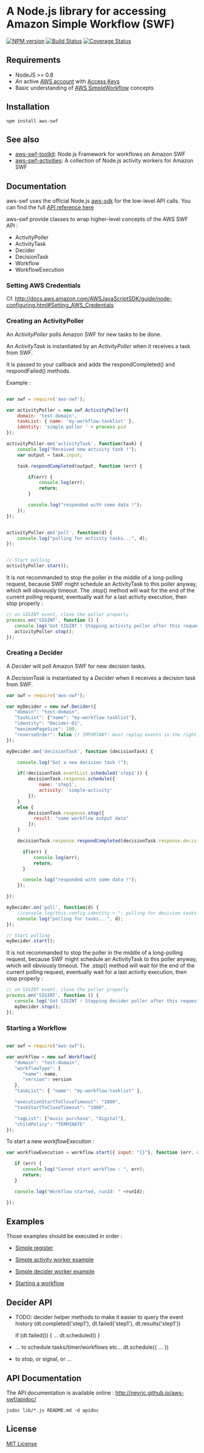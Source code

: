 # A Node.js library for accessing Amazon Simple Workflow (SWF)

[![NPM version](https://badge.fury.io/js/aws-swf.png)](http://badge.fury.io/js/aws-swf)
[![Build Status](https://travis-ci.org/neyric/aws-swf.png?branch=master)](https://travis-ci.org/neyric/aws-swf)
[![Coverage Status](https://coveralls.io/repos/neyric/aws-swf/badge.png?branch=master)](https://coveralls.io/r/neyric/aws-swf?branch=master)

## Requirements

 * NodeJS >= 0.8
 * An active [AWS account](http://aws.amazon.com/) with [Access Keys](http://docs.amazonwebservices.com/AWSSecurityCredentials/1.0/AboutAWSCredentials.html#AccessKeys)
 * Basic understanding of [AWS SimpleWorkflow](http://aws.amazon.com/en/documentation/swf/) concepts

## Installation

    npm install aws-swf


## See also

* [aws-swf-toolkit](https://github.com/neyric/aws-swf-toolkit): Node.js Framework for workflows on Amazon SWF
* [aws-swf-activities](https://github.com/neyric/aws-swf-activities): A collection of Node.js activity workers for Amazon SWF


## Documentation

aws-swf uses the official Node.js [aws-sdk](http://aws.amazon.com/documentation/sdkfornodejs/) for the low-level API calls. You can find the full [API reference here](http://docs.aws.amazon.com/AWSJavaScriptSDK/latest/frames.html)

aws-swf provide classes to wrap higher-level concepts of the AWS SWF API :

* ActivityPoller
* ActivityTask
* Decider
* DecisionTask
* Workflow
* WorkflowExecution


### Setting AWS Credentials

Cf. http://docs.aws.amazon.com/AWSJavaScriptSDK/guide/node-configuring.html#Setting_AWS_Credentials

### Creating an ActivityPoller

An *ActivityPoller* polls Amazon SWF for new tasks to be done.

An *ActivityTask* is instantiated by an *ActivityPoller* when it receives a task from SWF.

It is passed to your callback and adds the respondCompleted() and respondFailed() methods.

Example :


````javascript

var swf = require('aws-swf');

var activityPoller = new swf.ActivityPoller({
    domain: 'test-domain',
    taskList: { name: 'my-workflow-tasklist' },
    identity: 'simple poller ' + process.pid
});

activityPoller.on('activityTask', function(task) {
    console.log("Received new activity task !");
    var output = task.input;

    task.respondCompleted(output, function (err) {

        if(err) {
            console.log(err);
            return;
        }

        console.log("responded with some data !");
    });
});


activityPoller.on('poll', function(d) {
    console.log("polling for activity tasks...", d);
});


// Start polling
activityPoller.start();
````


It is not recommanded to stop the poller in the middle of a long-polling request, because SWF might schedule an ActivityTask to this poller anyway, which will obviously timeout.
The .stop() method will wait for the end of the current polling request, eventually wait for a last activity execution, then stop properly :

````javascript
// on SIGINT event, close the poller properly
process.on('SIGINT', function () {
   console.log('Got SIGINT ! Stopping activity poller after this request...please wait...');
   activityPoller.stop();
});
````


### Creating a Decider

A *Decider* will poll Amazon SWF for new decision tasks.

A *DecisionTask* is instantiated by a *Decider* when it receives a decision task from SWF.

````javascript
var swf = require('aws-swf');

var myDecider = new swf.Decider({
   "domain": "test-domain",
   "taskList": {"name": "my-workflow-tasklist"},
   "identity": "Decider-01",
   "maximumPageSize": 100,
   "reverseOrder": false // IMPORTANT: must replay events in the right order, ie. from the start
});

myDecider.on('decisionTask', function (decisionTask) {

    console.log("Got a new decision task !");

    if(!decisionTask.eventList.scheduled('step1')) {
        decisionTask.response.schedule({
            name: 'step1',
            activity: 'simple-activity'
        });
    }
    else {
        decisionTask.response.stop({
          result: "some workflow output data"
        });
    }

    decisionTask.response.respondCompleted(decisionTask.response.decisions, function(err, result) {

      if(err) {
          console.log(err);
          return;
      }

      console.log("responded with some data !");
    });

});

myDecider.on('poll', function(d) {
    //console.log(this.config.identity + ": polling for decision tasks...");
    console.log("polling for tasks...", d);
});

// Start polling
myDecider.start();
````


It is not recommanded to stop the poller in the middle of a long-polling request, because SWF might schedule an ActivityTask to this poller anyway, which will obviously timeout.
The .stop() method will wait for the end of the current polling request, eventually wait for a last activity execution, then stop properly :


````javascript
// on SIGINT event, close the poller properly
process.on('SIGINT', function () {
   console.log('Got SIGINT ! Stopping decider poller after this request...please wait...');
   myDecider.stop();
});
````



### Starting a Workflow

````javascript

var swf = require("aws-swf");

var workflow = new swf.Workflow({
   "domain": "test-domain",
   "workflowType": {
      "name": name,
      "version": version
   },
   "taskList": { "name": "my-workflow-tasklist" },

   "executionStartToCloseTimeout": "1800",
   "taskStartToCloseTimeout": "1800",

   "tagList": ["music purchase", "digital"],
   "childPolicy": "TERMINATE"
});
````

To start a new *workflowExecution* :

````javascript
var workflowExecution = workflow.start({ input: "{}"}, function (err, runId) {

   if (err) {
      console.log("Cannot start workflow : ", err);
      return;
   }

   console.log("Workflow started, runId: " +runId);

});
````


## Examples

Those examples should be executed in order :

* [Simple register](https://github.com/neyric/aws-swf/blob/master/examples/simple-register.js)

* [Simple activity worker example](https://github.com/neyric/aws-swf/blob/master/examples/simple-activity-worker.js)

* [Simple decider worker example](https://github.com/neyric/aws-swf/blob/master/examples/simple-decider-worker.js)

* [Starting a workflow](https://github.com/neyric/aws-swf/blob/master/examples/simple-start.js)


## Decider API

* TODO: decider helper methods to make it easier to query the event history (dt.completed('step1'), dt.failed('step1'), dt.results('step1'))

  if (dt.failed()) {
    ...
    dt.scheduled()
  }

* ... to schedule tasks/timer/workflows etc...
  dt.schedule({
  ...
  })
* to stop, or signal, or ...


## API Documentation

The API documentation is available online : http://neyric.github.io/aws-swf/apidoc/

    jsdoc lib/*.js README.md -d apidoc

## License

[MIT License](https://raw.github.com/neyric/aws-swf/master/LICENSE.txt)
